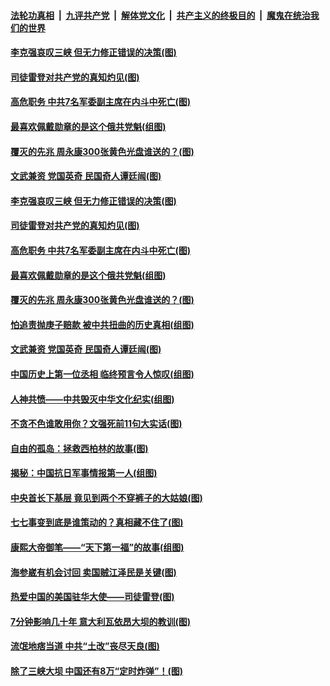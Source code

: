 ####  [法轮功真相](../../../../basic/blob/master/README.md?t=07101802) &nbsp;|&nbsp; [九评共产党](../../../../9ping.md/blob/master/README.md?t=07101802) &nbsp;|&nbsp; [解体党文化](../../../../jtdwh.md/blob/master/README.md?t=07101802)  &nbsp;|&nbsp; [共产主义的终极目的](../../../../gczydzjmd.md/blob/master/README.md?t=07101802) &nbsp;|&nbsp; [魔鬼在统治我们的世界](../../../../mgztzwmdsj.md/blob/master/README.md?t=07101802) 

#### [李克强哀叹三峡 但无力修正错误的决策(图)](../pages/p6/937538.md?t=07101802) 

#### [司徒雷登对共产党的真知灼见(图)](../pages/p6/934960.md?t=07101802) 

#### [高危职务 中共7名军委副主席在内斗中死亡(图)](../pages/p6/937966.md?t=07101802) 

#### [最喜欢佩戴勋章的是这个俄共党魁(组图)](../pages/p6/938666.md?t=07101802) 

#### [覆灭的先兆 周永康300张黄色光盘谁送的？(图)](../pages/p6/938537.md?t=07101802) 

#### [文武兼资 党国英奇 民国奇人谭廷闿(图)](../pages/p6/938512.md?t=07101802) 

#### [李克强哀叹三峡 但无力修正错误的决策(图)](../pages/p6/937538.md?t=07101802) 

#### [司徒雷登对共产党的真知灼见(图)](../pages/p6/934960.md?t=07101802) 

#### [高危职务 中共7名军委副主席在内斗中死亡(图)](../pages/p6/937966.md?t=07101802) 

#### [最喜欢佩戴勋章的是这个俄共党魁(组图)](../pages/p6/938666.md?t=07101802) 

#### [覆灭的先兆 周永康300张黄色光盘谁送的？(图)](../pages/p6/938537.md?t=07101802) 

#### [怕追责抛庚子赔款 被中共扭曲的历史真相(组图)](../pages/p6/938779.md?t=07101802) 

#### [文武兼资 党国英奇 民国奇人谭廷闿(图)](../pages/p6/938512.md?t=07101802) 

#### [中国历史上第一位丞相 临终预言令人惊叹(组图)](../pages/p6/938665.md?t=07101802) 

#### [人神共愤——中共毁灭中华文化纪实(组图)](../pages/p6/938791.md?t=07101802) 

#### [不贪不色谁敢用你？文强死前11句大实话(图)](../pages/p6/938533.md?t=07101802) 

#### [自由的孤岛：拯救西柏林的故事(图)](../pages/p6/938683.md?t=07101802) 

#### [揭秘：中国抗日军事情报第一人(组图)](../pages/p6/938662.md?t=07101802) 

#### [中央首长下基层 竟见到两个不穿裤子的大姑娘(图)](../pages/p6/937961.md?t=07101802) 

#### [七七事变到底是谁策动的？真相藏不住了(图)](../pages/p6/918522.md?t=07101802) 

#### [康熙大帝御笔——“天下第一福”的故事(组图)](../pages/p6/938350.md?t=07101802) 

#### [海参崴有机会讨回 卖国贼江泽民是关键(图)](../pages/p6/938782.md?t=07101802) 

#### [热爱中国的美国驻华大使——司徒雷登(图)](../pages/p6/934961.md?t=07101802) 

#### [7分钟影响几十年 意大利瓦依昂大坝的教训(图)](../pages/p6/937542.md?t=07101802) 

#### [流氓地痞当道 中共“土改”丧尽天良(图)](../pages/p6/937896.md?t=07101802) 

#### [除了三峡大坝 中国还有8万“定时炸弹”！(图)](../pages/p6/937540.md?t=07101802) 

